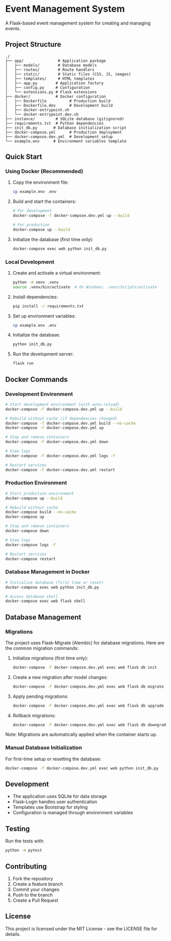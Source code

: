 # Event Management System

A Flask-based event management system for creating and managing events.

## Project Structure
```
./
├── app/               # Application package
│   ├── models/        # Database models
│   ├── routes/        # Route handlers
│   ├── static/        # Static files (CSS, JS, images)
│   ├── templates/     # HTML templates
│   ├── app.py        # Application factory
│   ├── config.py     # Configuration
│   └── extensions.py # Flask extensions
├── docker/           # Docker configuration
│   ├── Dockerfile          # Production build
│   ├── Dockerfile.dev      # Development build
│   ├── docker-entrypoint.sh
│   └── docker-entrypoint.dev.sh
├── instance/         # SQLite database (gitignored)
├── requirements.txt  # Python dependencies
├── init_db.py       # Database initialization script
├── docker-compose.yml      # Production deployment
├── docker-compose.dev.yml  # Development setup
└── example.env      # Environment variables template
```

## Quick Start

### Using Docker (Recommended)

1. Copy the environment file:
   ```bash
   cp example.env .env
   ```

2. Build and start the containers:
   ```bash
   # For development
   docker-compose -f docker-compose.dev.yml up --build

   # For production
   docker-compose up --build
   ```

3. Initialize the database (first time only):
   ```bash
   docker-compose exec web python init_db.py
   ```

### Local Development

1. Create and activate a virtual environment:
   ```bash
   python -m venv .venv
   source .venv/bin/activate  # On Windows: .venv\Scripts\activate
   ```

2. Install dependencies:
   ```bash
   pip install -r requirements.txt
   ```

3. Set up environment variables:
   ```bash
   cp example.env .env
   ```

4. Initialize the database:
   ```bash
   python init_db.py
   ```

5. Run the development server:
   ```bash
   flask run
   ```

## Docker Commands

### Development Environment

```bash
# Start development environment (with auto-reload)
docker-compose -f docker-compose.dev.yml up --build

# Rebuild without cache (if dependencies changed)
docker-compose -f docker-compose.dev.yml build --no-cache
docker-compose -f docker-compose.dev.yml up

# Stop and remove containers
docker-compose -f docker-compose.dev.yml down

# View logs
docker-compose -f docker-compose.dev.yml logs -f

# Restart services
docker-compose -f docker-compose.dev.yml restart
```

### Production Environment

```bash
# Start production environment
docker-compose up --build

# Rebuild without cache
docker-compose build --no-cache
docker-compose up

# Stop and remove containers
docker-compose down

# View logs
docker-compose logs -f

# Restart services
docker-compose restart
```

### Database Management in Docker

```bash
# Initialize database (first time or reset)
docker-compose exec web python init_db.py

# Access database shell
docker-compose exec web flask shell
```

## Database Management

### Migrations

The project uses Flask-Migrate (Alembic) for database migrations. Here are the common migration commands:

1. Initialize migrations (first time only):
   ```bash
   docker-compose -f docker-compose.dev.yml exec web flask db init
   ```

2. Create a new migration after model changes:
   ```bash
   docker-compose -f docker-compose.dev.yml exec web flask db migrate -m "Description of changes"
   ```

3. Apply pending migrations:
   ```bash
   docker-compose -f docker-compose.dev.yml exec web flask db upgrade
   ```

4. Rollback migrations:
   ```bash
   docker-compose -f docker-compose.dev.yml exec web flask db downgrade
   ```

Note: Migrations are automatically applied when the container starts up.

### Manual Database Initialization

For first-time setup or resetting the database:
```bash
docker-compose -f docker-compose.dev.yml exec web python init_db.py
```

## Development

- The application uses SQLite for data storage
- Flask-Login handles user authentication
- Templates use Bootstrap for styling
- Configuration is managed through environment variables

## Testing

Run the tests with:
```bash
python -m pytest
```

## Contributing

1. Fork the repository
2. Create a feature branch
3. Commit your changes
4. Push to the branch
5. Create a Pull Request

## License

This project is licensed under the MIT License - see the LICENSE file for details.
